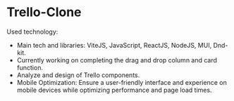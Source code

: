 # Trello-Clone
Used technology:
* Main tech and libraries: ViteJS, JavaScript, ReactJS, NodeJS, MUI, Dnd-kit.
* Currently working on completing the drag and drop column and card function.
* Analyze and design of Trello components.
* Mobile Optimization: Ensure a user-friendly interface and experience on mobile devices while optimizing performance and page load times.
